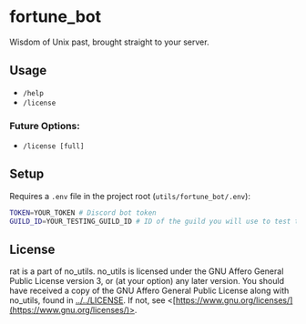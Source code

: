 # fortune_bot

Wisdom of Unix past, brought straight to your server.

## Usage

- `/help`
- `/license`

### Future Options:

- `/license [full]`

## Setup

Requires a `.env` file in the project root (`utils/fortune_bot/.env`):

```sh
TOKEN=YOUR_TOKEN # Discord bot token
GUILD_ID=YOUR_TESTING_GUILD_ID # ID of the guild you will use to test the bot
```

## License

rat is a part of no_utils. no_utils is licensed under the GNU Affero General Public License version 3, or (at your option) any later version. You should have received a copy of the GNU Affero General Public License along with no_utils, found in [../../LICENSE](../../LICENSE). If not, see \<[https://www.gnu.org/licenses/](https://www.gnu.org/licenses/)>.

